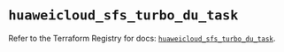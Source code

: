 # `huaweicloud_sfs_turbo_du_task`

Refer to the Terraform Registry for docs: [`huaweicloud_sfs_turbo_du_task`](https://registry.terraform.io/providers/huaweicloud/huaweicloud/1.71.1/docs/resources/sfs_turbo_du_task).
